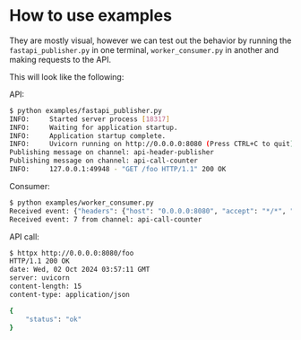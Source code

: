 # How to use examples

They are mostly visual, however we can test out the behavior by running the `fastapi_publisher.py` in one terminal, `worker_consumer.py` in another and making requests to the API.

This will look like the following:

API:

```bash
$ python examples/fastapi_publisher.py 
INFO:     Started server process [18317]
INFO:     Waiting for application startup.
INFO:     Application startup complete.
INFO:     Uvicorn running on http://0.0.0.0:8080 (Press CTRL+C to quit)
Publishing message on channel: api-header-publisher
Publishing message on channel: api-call-counter
INFO:     127.0.0.1:49948 - "GET /foo HTTP/1.1" 200 OK

```

Consumer:

```bash
$ python examples/worker_consumer.py 
Received event: {"headers": {"host": "0.0.0.0:8080", "accept": "*/*", "accept-encoding": "gzip, deflate", "connection": "keep-alive", "user-agent": "python-httpx/0.27.2"}} from channel: api-header-publisher
Received event: 7 from channel: api-call-counter
```

API call:

```bash
$ httpx http://0.0.0.0:8080/foo
HTTP/1.1 200 OK
date: Wed, 02 Oct 2024 03:57:11 GMT
server: uvicorn
content-length: 15
content-type: application/json

{
    "status": "ok"
}
```
